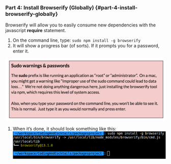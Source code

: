 ### Part 4: Install Browserify (Globally) {#part-4-install-browserify-globally}

Browserify will allow you to easily consume new dependencies with the javascript **require** statement.

1.  On the command line, type: ``sudo npm install -g browserify``
2.  It will show a progress bar (of sorts). If it prompts you for a password, enter it.

  ![](../assets/12.png)

1.  When it’s done, it should look something like this:
![](../assets/image15.png)